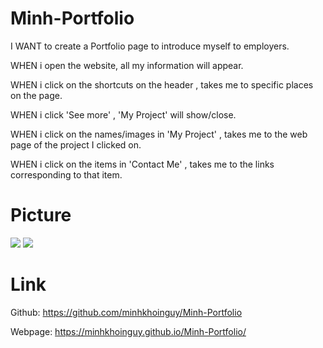 # Minh-Portfolio

I WANT to create a Portfolio page to introduce myself to employers.

WHEN i open the website, all my information will appear.

WHEN i click on the shortcuts on the header , takes me to specific places on the page.

WHEN i click 'See more' , 'My Project' will show/close.

WHEN i click on the names/images in 'My Project' , takes me to the web page of the project I clicked on.

WHEN i click on the items in 'Contact Me' , takes me to the links corresponding to that item.

# Picture

<img src="./pictures/portfolio1.gif">

<img src="./pictures/portfolio2.gif">

# Link
Github: https://github.com/minhkhoinguy/Minh-Portfolio

Webpage: https://minhkhoinguy.github.io/Minh-Portfolio/